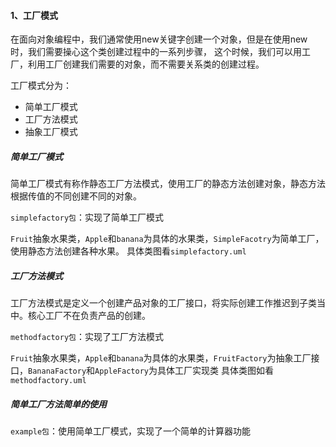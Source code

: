 #### 1、工厂模式

在面向对象编程中，我们通常使用new关键字创建一个对象，但是在使用new 时，我们需要操心这个类创建过程中的一系列步骤，
这个时候，我们可以用工厂，利用工厂创建我们需要的对象，而不需要关系类的创建过程。

工厂模式分为：
* 简单工厂模式
* 工厂方法模式
* 抽象工厂模式

##### 简单工厂模式
简单工厂模式有称作静态工厂方法模式，使用工厂的静态方法创建对象，静态方法根据传值的不同创建不同的对象。

`simplefactory包`：实现了简单工厂模式

`Fruit`抽象水果类，`Apple`和`banana`为具体的水果类，`SimpleFacotry`为简单工厂，使用静态方法创建各种水果。
具体类图看`simplefactory.uml`

##### 工厂方法模式
工厂方法模式是定义一个创建产品对象的工厂接口，将实际创建工作推迟到子类当中。核心工厂不在负责产品的创建。

`methodfactory包`：实现了工厂方法模式

`Fruit`抽象水果类，`Apple`和`banana`为具体的水果类，`FruitFactory`为抽象工厂接口，`BananaFactory`和`AppleFactory`为具体工厂实现类
具体类图如看`methodfactory.uml`

##### 简单工厂方法简单的使用
`example包`：使用简单工厂模式，实现了一个简单的计算器功能
